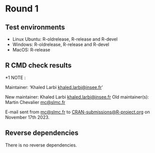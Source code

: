 # Round 1

## Test environments
* Linux Ubuntu: R-oldrelease, R-release and R-devel
* Windows: R-oldrelease, R-release and R-devel
* MacOS: R-release

## R CMD check results

*1 NOTE : 

Maintainer: ‘Khaled Larbi <khaled.larbi@insee.fr>’

New maintainer:
  Khaled Larbi <khaled.larbi@insee.fr>
Old maintainer(s):
  Martin Chevalier <mc@slmc.fr>

E-mail sent from mc@slmc.fr to CRAN-submissions@R-project.org on November 17th 2023. 

## Reverse dependencies

There is no reverse dependencies.
